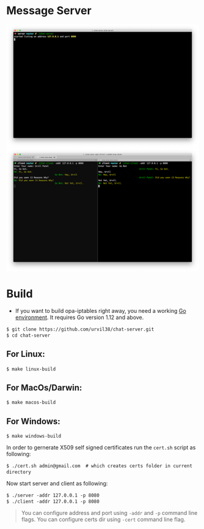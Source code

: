 # Message Server

![chat-server](./docs/img/chat-server.png)
![chat-client](./docs/img/chat-client.png)

# Build

- If you want to build opa-iptables right away, you need a working [Go environment](https://golang.org/doc/install). It requires Go version 1.12 and above.

```
$ git clone https://github.com/urvil38/chat-server.git
$ cd chat-server
```

## For Linux:

```
$ make linux-build
```

## For MacOs/Darwin:

```
$ make macos-build
```

## For Windows:

```
$ make windows-build
```

In order to gernerate X509 self signed certificates run the `cert.sh` script as following:
```
$ ./cert.sh admin@gmail.com  # which creates certs folder in current directory
```

Now start server and client as following:
```
$ ./server -addr 127.0.0.1 -p 8080
$ ./client -addr 127.0.0.1 -p 8080
```

> You can configure address and port using `-addr` and `-p` command line flags.
> You can configure certs dir using `-cert` command line flag.